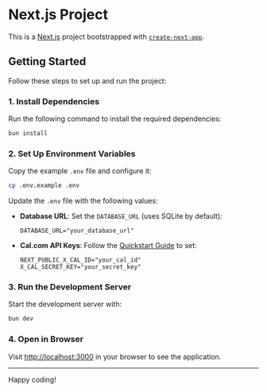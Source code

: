 # Next.js Project

This is a [Next.js](https://nextjs.org) project bootstrapped with [`create-next-app`](https://nextjs.org/docs/app/api-reference/cli/create-next-app).

## Getting Started

Follow these steps to set up and run the project:

### 1. Install Dependencies
Run the following command to install the required dependencies:
```bash
bun install
```

### 2. Set Up Environment Variables
Copy the example `.env` file and configure it:
```bash
cp .env.example .env
```

Update the `.env` file with the following values:
- **Database URL**: Set the `DATABASE_URL` (uses SQLite by default):
  ```env
  DATABASE_URL="your_database_url"
  ```
- **Cal.com API Keys**: Follow the [Quickstart Guide](https://cal.com/docs/platform/quickstart) to set:
  ```env
  NEXT_PUBLIC_X_CAL_ID="your_cal_id"
  X_CAL_SECRET_KEY="your_secret_key"
  ```

### 3. Run the Development Server
Start the development server with:
```bash
bun dev
```

### 4. Open in Browser
Visit [http://localhost:3000](http://localhost:3000) in your browser to see the application.

---
Happy coding!

